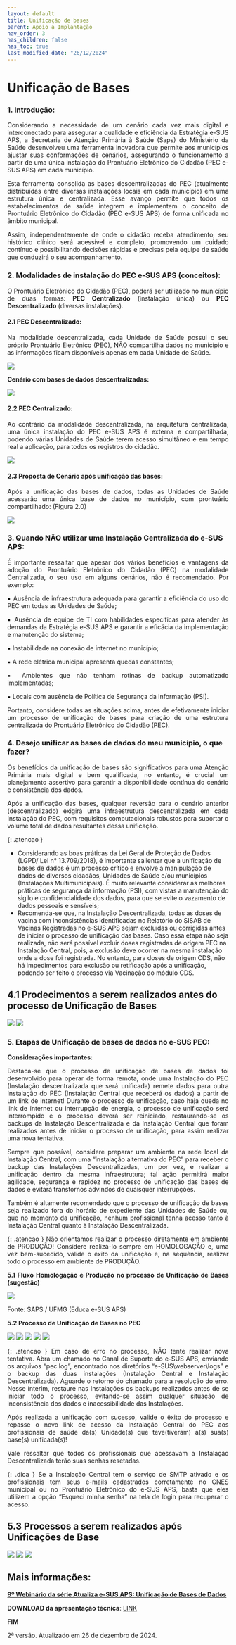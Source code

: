 ```yaml
---
layout: default
title: Unificação de bases
parent: Apoio a Implantação
nav_order: 3
has_children: false
has_toc: true
last_modified_date: "26/12/2024"
---
```

<head>
    <style>
        p{text-align:justify};
    </style>
</head>

# **Unificação de Bases**

### 1. Introdução:

Considerando a necessidade de um cenário cada vez mais digital e interconectado para assegurar a qualidade e eficiência da Estratégia e-SUS APS, a Secretaria de Atenção Primária à Saúde (Saps) do Ministério da Saúde desenvolveu uma ferramenta inovadora que permite aos municípios ajustar suas conformações de cenários, assegurando o funcionamento a partir de uma única instalação do Prontuário Eletrônico do Cidadão (PEC e-SUS APS) em cada município.

Esta ferramenta consolida as bases descentralizadas do PEC (atualmente distribuídas entre diversas instalações locais em cada município) em uma estrutura única e centralizada. Esse avanço permite que todos os estabelecimentos de saúde integrem e implementem o conceito de Prontuário Eletrônico do Cidadão (PEC e-SUS APS) de forma unificada no âmbito municipal. 

Assim, independentemente de onde o cidadão receba atendimento, seu histórico clínico será acessível e completo, promovendo um cuidado contínuo e possibilitando decisões rápidas e precisas pela equipe de saúde que conduzirá o seu acompanhamento. 

### 2. Modalidades de instalação do PEC e-SUS APS (conceitos):

O Prontuário Eletrônico do Cidadão (PEC), poderá ser utilizado no município de duas formas: **PEC Centralizado** (instalação única) ou **PEC Descentralizado** (diversas instalações).

#### 2.1 PEC Descentralizado:

Na modalidade descentralizada, cada Unidade de Saúde possui o seu próprio Prontuário Eletrônico (PEC), NÃO compartilha dados no município e as informações ficam disponíveis apenas em cada Unidade de Saúde.

![](media/unificacao_de_bases_001.png)

**Cenário com bases de dados descentralizadas:**

![](media/unificacao_de_bases_002.png)

#### 2.2 PEC Centralizado:

Ao contrário da modalidade descentralizada, na arquitetura centralizada, uma única
instalação do PEC e-SUS APS é externa e compartilhada, podendo várias Unidades de Saúde terem acesso simultâneo e em tempo real a aplicação, para todos os registros do cidadão.

![](media/unificacao_de_bases_003.png)

#### 2.3 Proposta de Cenário após unificação das bases:

Após a unificação das bases de dados, todas as Unidades de Saúde acessarão uma única
base de dados no município, com prontuário compartilhado: (Figura 2.0)

![](media/unificacao_de_bases_004.png)

### 3. Quando NÃO utilizar uma Instalação Centralizada do e-SUS APS:

É importante ressaltar que apesar dos vários benefícios e vantagens da adoção do
Prontuário Eletrônico do Cidadão (PEC) na modalidade Centralizada, o seu uso em alguns
cenários, não é recomendado. Por exemplo:

▪ Ausência de infraestrutura adequada para garantir a eficiência do uso do PEC em todas as Unidades de Saúde;

▪ Ausência de equipe de TI com habilidades específicas para atender às demandas da
Estratégia e-SUS APS e garantir a eficácia da implementação e manutenção do sistema;

▪ Instabilidade na conexão de internet no município;

▪ A rede elétrica municipal apresenta quedas constantes;

▪ Ambientes que não tenham rotinas de backup automatizado implementadas;

▪ Locais com ausência de Política de Segurança da Informação (PSI).

Portanto, considere todas as situações acima, antes de efetivamente iniciar um
processo de unificação de bases para criação de uma estrutura centralizada do Prontuário Eletrônico do Cidadão (PEC).

### 4. Desejo unificar as bases de dados do meu município, o que fazer?

Os benefícios da unificação de bases são significativos para uma Atenção Primária mais digital e bem qualificada, no entanto, é crucial um planejamento assertivo para garantir a disponibilidade contínua do cenário e consistência dos dados.

Após a unificação das bases, qualquer reversão para o cenário anterior (descentralizado) exigirá uma infraestrutura descentralizada em cada Instalação do PEC, com requisitos computacionais robustos para suportar o volume total de dados resultantes dessa unificação.

{: .atencao }
- Considerando as boas práticas da Lei Geral de Proteção de Dados (LGPD/ Lei n° 13.709/2018), é importante salientar que a unificação de bases de dados é um processo crítico e envolve a manipulação de dados de diversos cidadãos, Unidades de Saúde e/ou municípios (Instalações Multimunicipais). É muito relevante considerar as melhores práticas de segurança da informação (PSI), com vistas a manutenção do sigilo e confidencialidade dos dados, para que se evite o vazamento de dados pessoais e sensíveis;
- Recomenda-se que, na Instalação Descentralizada, todas as doses de vacina com inconsistências identificadas no Relatório do SISAB de Vacinas Registradas no e-SUS APS sejam excluídas ou corrigidas antes de iniciar o processo de unificação das bases. Caso essa etapa não seja realizada, não será possível excluir doses registradas de origem PEC na Instalação Central, pois, a exclusão deve ocorrer na mesma instalação onde a dose foi registrada. No entanto, para doses de origem CDS, não há impedimentos para exclusão ou retificação após a unificação, podendo ser feito o processo via Vacinação do módulo CDS.

## 4.1 Prodecimentos a serem realizados antes do processo de Unificação de Bases

![](media/unificacao_de_bases_antes_desc.png)
![](media/unificacao_de_bases_antes_cent.png)

### 5. Etapas de Unificação de bases de dados no e-SUS PEC:

**Considerações importantes:**

Destaca-se que o processo de unificação de bases de dados foi desenvolvido para operar de forma remota, onde uma Instalação do PEC (Instalação
descentralizada que será unificada) remete dados para outra Instalação do PEC (Instalação Central que receberá os dados) a partir de um link de internet! Durante o processo de unificação, caso haja queda no link de internet ou interrupção de energia, o processo de unificação será interrompido e o processo deverá ser reiniciado, restaurando-se os backups da Instalação Descentralizada e da Instalação Central que foram realizados antes de iniciar o processo de unificação, para assim realizar uma nova tentativa.

Sempre que possível, considere preparar um ambiente na rede local da Instalação Central, com uma “instalação alternativa do PEC” para receber o backup das Instalações Descentralizadas, um por vez, e realizar a unificação dentro da mesma infraestrutura; tal ação permitirá maior agilidade, segurança e rapidez no processo de unificação das bases de dados e evitará transtornos advindos de quaisquer interrupções.

Também é altamente recomendado que o processo de unificação de bases seja realizado fora do horário de expediente das Unidades de Saúde ou, que no momento da unificação, nenhum profissional tenha acesso tanto à Instalação Central quanto à Instalação Descentralizada.

{: .atencao }
Não orientamos realizar o processo diretamente em ambiente de PRODUÇÃO! Considere realizá-lo sempre em HOMOLOGAÇÃO e, uma vez bem-sucedido, valide o êxito da unificação e, na sequência, realizar todo o processo em ambiente de PRODUÇÃO. 

**5.1 Fluxo Homologação e Produção no processo de Unificação de Bases (sugestão)**

![](media/unificacao_hom_prod.png)

Fonte: SAPS / UFMG (Educa e-SUS APS)

**5.2 Processo de Unificação de Bases no PEC**

![](media/unificacao_de_bases_part1.png)
![](media/unificacao_de_bases_part2.png)
![](media/unificacao_de_bases_part3.png)
![](media/unificacao_de_bases_part4.png)
![](media/unificacao_de_bases_part5.png)

{: .atencao }
Em caso de erro no processo, NÃO tente realizar nova tentativa. Abra um chamado no Canal de Suporte do e-SUS APS, enviando os arquivos “pec.log”, encontrado nos diretórios “e-SUS\webserver\logs” e o backup das duas instalações (Instalação Central e Instalação Descentralizada). Aguarde o retorno do chamado para a resolução do erro. Nesse ínterim, restaure nas Instalações os backups realizados antes de se iniciar todo o processo, evitando-se assim qualquer situação de inconsistência dos dados e inacessibilidade das Instalações.

Após realizada a unificação com sucesso, valide o êxito do processo e repasse o novo link de acesso da Instalação Central do PEC aos profissionais de saúde da(s) Unidade(s) que teve(tiveram) a(s) sua(s) base(s) unificada(s)!

Vale ressaltar que todos os profissionais que acessavam a Instalação Descentralizada terão suas senhas resetadas.

{: .dica }
Se a Instalação Central tem o serviço de SMTP ativado e os profissionais tem seus e-mails cadastrados corretamente no CNES municipal ou no Prontuário Eletrônico do e-SUS APS, basta que eles utilizem a opção “Esqueci minha senha” na tela de login para recuperar o acesso.

## 5.3 Processos a serem realizados após Unificações de Base
 
![](media/unificacao_de_bases_pos1.png)
![](media/unificacao_de_bases_pos2.png)
![](media/unificacao_de_bases_pos3.png)

## Mais informações:

[**9º Webinário da série Atualiza e-SUS APS: Unificação de Bases de Dados**](https://www.youtube.com/watch?v=3iB9WMnq-i0)


**DOWNLOAD da apresentação técnica**: [LINK](downloads/apt_unifbases.pdf)

**FIM**

2ª versão. Atualizado em 26 de dezembro de 2024.
